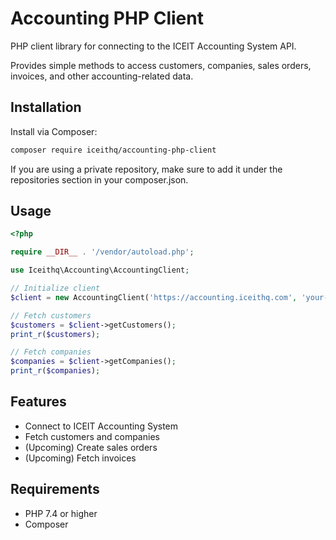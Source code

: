 # Accounting PHP Client

PHP client library for connecting to the ICEIT Accounting System API.

Provides simple methods to access customers, companies, sales orders, invoices, and other accounting-related data.

## Installation

Install via Composer:

```bash
composer require iceithq/accounting-php-client
```

If you are using a private repository, make sure to add it under the repositories section in your composer.json.

## Usage

```php
<?php

require __DIR__ . '/vendor/autoload.php';

use Iceithq\Accounting\AccountingClient;

// Initialize client
$client = new AccountingClient('https://accounting.iceithq.com', 'your-api-key');

// Fetch customers
$customers = $client->getCustomers();
print_r($customers);

// Fetch companies
$companies = $client->getCompanies();
print_r($companies);
```

## Features
* Connect to ICEIT Accounting System
* Fetch customers and companies
* (Upcoming) Create sales orders
* (Upcoming) Fetch invoices

## Requirements
* PHP 7.4 or higher
* Composer
